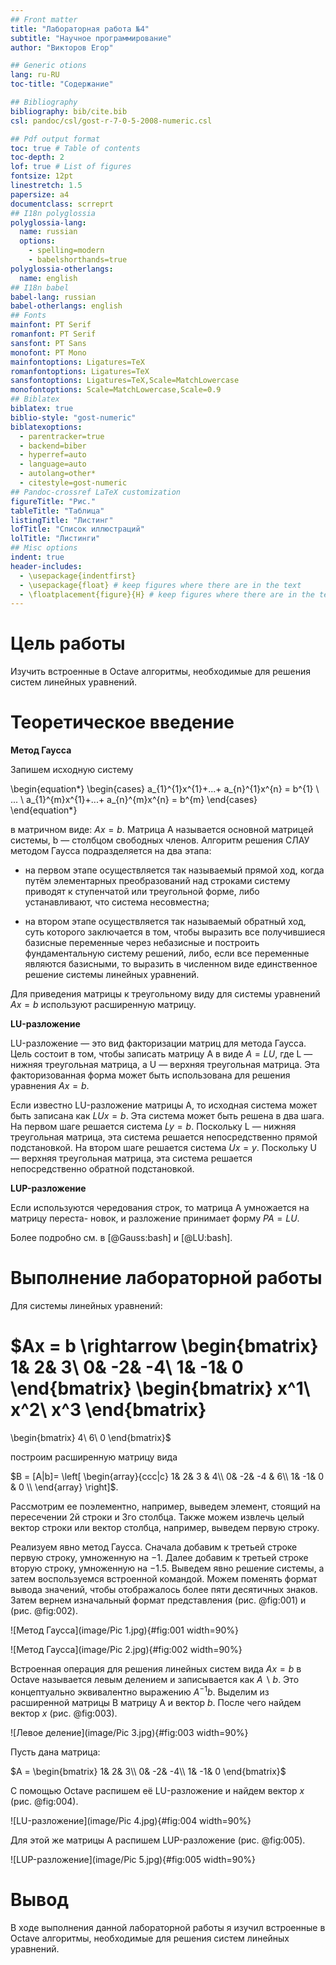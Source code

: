 ```yaml
---
## Front matter
title: "Лабораторная работа №4"
subtitle: "Научное программирование"
author: "Викторов Егор"

## Generic otions
lang: ru-RU
toc-title: "Содержание"

## Bibliography
bibliography: bib/cite.bib
csl: pandoc/csl/gost-r-7-0-5-2008-numeric.csl

## Pdf output format
toc: true # Table of contents
toc-depth: 2
lof: true # List of figures
fontsize: 12pt
linestretch: 1.5
papersize: a4
documentclass: scrreprt
## I18n polyglossia
polyglossia-lang:
  name: russian
  options:
	- spelling=modern
	- babelshorthands=true
polyglossia-otherlangs:
  name: english
## I18n babel
babel-lang: russian
babel-otherlangs: english
## Fonts
mainfont: PT Serif
romanfont: PT Serif
sansfont: PT Sans
monofont: PT Mono
mainfontoptions: Ligatures=TeX
romanfontoptions: Ligatures=TeX
sansfontoptions: Ligatures=TeX,Scale=MatchLowercase
monofontoptions: Scale=MatchLowercase,Scale=0.9
## Biblatex
biblatex: true
biblio-style: "gost-numeric"
biblatexoptions:
  - parentracker=true
  - backend=biber
  - hyperref=auto
  - language=auto
  - autolang=other*
  - citestyle=gost-numeric
## Pandoc-crossref LaTeX customization
figureTitle: "Рис."
tableTitle: "Таблица"
listingTitle: "Листинг"
lofTitle: "Список иллюстраций"
lolTitle: "Листинги"
## Misc options
indent: true
header-includes:
  - \usepackage{indentfirst}
  - \usepackage{float} # keep figures where there are in the text
  - \floatplacement{figure}{H} # keep figures where there are in the text
---
```


# Цель работы

Изучить встроенные в Octave алгоритмы, необходимые для решения систем линейных уравнений.

# Теоретическое введение

__Метод Гаусса__

Запишем исходную систему

\begin{equation*}
 \begin{cases}
   a_{1}^{1}x^{1}+...+ a_{n}^{1}x^{n} = b^{1} \\
   ... \\
   a_{1}^{m}x^{1}+...+ a_{n}^{m}x^{n} = b^{m}
 \end{cases}
\end{equation*}

в матричном виде: $Ax=b$. Матрица A называется основной матрицей системы, b — столбцом свободных членов. Алгоритм решения СЛАУ методом Гаусса подразделяется на два этапа:

* на первом этапе осуществляется так называемый прямой ход, когда путём элементарных преобразований над строками систему приводят к ступенчатой или треугольной форме, либо устанавливают, что система несовместна;

* на втором этапе осуществляется так называемый обратный ход, суть которого заключается в том, чтобы выразить все получившиеся базисные переменные через небазисные и построить фундаментальную систему решений, либо, если все переменные являются базисными, то выразить в численном виде единственное решение системы линейных уравнений.

Для приведения матрицы к треугольному виду для системы уравнений $Ax=b$ используют расширенную матрицу.

__LU-разложение__

LU-разложение — это вид факторизации матриц для метода Гаусса. Цель состоит в том,
чтобы записать матрицу A в виде $A = LU$, где L — нижняя треугольная матрица, а U — верхняя треугольная матрица. Эта факторизованная форма может быть использована для решения уравнения $Ax=b$.

Если известно LU-разложение матрицы A, то исходная система может быть записана как $LUx=b$. Эта система может быть решена в два шага. На первом шаге решается система $Ly=b$. Поскольку L — нижняя треугольная матрица, эта система решается непосредственно прямой подстановкой. На втором шаге решается система $Ux=y$. Поскольку U — верхняя треугольная матрица, эта система решается непосредственно обратной подстановкой.

__LUP-разложение__

Если используются чередования строк, то матрица A умножается на матрицу переста-
новок, и разложение принимает форму $PA=LU$.

Более подробно см. в [@Gauss:bash] и [@LU:bash].

# Выполнение лабораторной работы

Для системы линейных уравнений:

$Ax = b \rightarrow
\begin{bmatrix}
1& 2& 3\\
0& -2& -4\\
1& -1& 0
\end{bmatrix}
\begin{bmatrix}
x^1\\
x^2\\
x^3
\end{bmatrix}
=
\begin{bmatrix}
4\\
6\\
0
\end{bmatrix}$

построим расширенную матрицу вида

$B = [A|b]=
\left[
\begin{array}{ccc|c}
1& 2& 3 & 4\\
0& -2& -4 & 6\\
1& -1& 0 & 0 \\
\end{array}
\right]$.

Рассмотрим ее поэлементно, например, выведем элемент, стоящий на пересечении 2й строки и 3го столбца. Также можем извлечь целый вектор строки или вектор столбца, например, выведем первую строку.

Реализуем явно метод Гаусса. Сначала добавим к третьей строке первую строку, умноженную на −1. Далее добавим к третьей строке вторую строку, умноженную на −1.5. Выведем явно решение системы, а затем воспользуемся встроенной командой. Можем поменять формат вывода значений, чтобы отображалось более пяти десятичных знаков. Затем вернем изначальный формат представления (рис. @fig:001) и (рис. @fig:002). 

![Метод Гаусса](image/Pic 1.jpg){#fig:001 width=90%}

![Метод Гаусса](image/Pic 2.jpg){#fig:002 width=90%}

Встроенная операция для решения линейных систем вида $Ax=b$ в Octave называется левым делением и записывается как $A \backslash b$. Это концептуально эквивалентно выражению $A^{-1}b$. Выделим из расширенной матрицы B матрицу A и вектор $b$. После чего найдем вектор $x$  (рис. @fig:003).

![Левое деление](image/Pic 3.jpg){#fig:003 width=90%}

Пусть дана матрица:

$A = 
\begin{bmatrix}
1& 2& 3\\
0& -2& -4\\
1& -1& 0
\end{bmatrix}$

С помощью Octave распишем её LU-разложение и найдем вектор $x$ (рис. @fig:004).

![LU-разложение](image/Pic 4.jpg){#fig:004 width=90%}

Для этой же матрицы A распишем LUP-разложение (рис. @fig:005).

![LUP-разложение](image/Pic 5.jpg){#fig:005 width=90%}


# Вывод

В ходе выполнения данной лабораторной работы я изучил встроенные в Octave алгоритмы, необходимые для решения систем линейных уравнений.